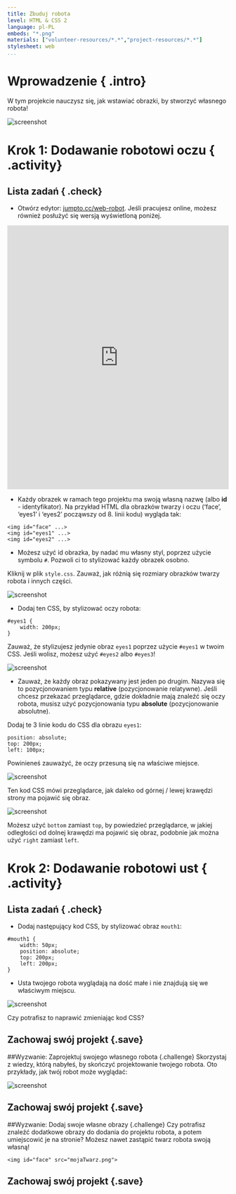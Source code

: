 ```yaml
---
title: Zbuduj robota
level: HTML & CSS 2
language: pl-PL
embeds: "*.png"
materials: ["volunteer-resources/*.*","project-resources/*.*"]
stylesheet: web
...
```


# Wprowadzenie { .intro}

W tym projekcie nauczysz się, jak wstawiać obrazki, by stworzyć własnego robota!

![screenshot](robot-final.png)

# Krok 1: Dodawanie robotowi oczu { .activity}

## Lista zadań { .check}

+ Otwórz edytor: <a href="http://jumpto.cc/web-robot" target="_blank">jumpto.cc/web-robot</a>. Jeśli pracujesz online, możesz również posłużyć się wersją wyświetloną poniżej.

<div class="trinket">
  <iframe src="https://trinket.io/embed/html/b29b50e571" width="100%" height="600" frameborder="0" marginwidth="0" marginheight="0" allowfullscreen>
  </iframe>
</div>

+ Każdy obrazek w ramach tego projektu ma swoją własną nazwę (albo __id__ - identyfikator). Na przykład HTML dla obrazków twarzy i oczu (‘face’, ‘eyes1’ i ‘eyes2’ począwszy od 8. linii kodu) wygląda tak:

```
<img id="face" ...>
<img id="eyes1" ...>
<img id="eyes2" ...>
```

+ Możesz użyć id obrazka, by nadać mu własny styl, poprzez użycie symbolu `#`. Pozwoli ci to stylizować każdy obrazek osobno.

Kliknij w plik `style.css`. Zauważ, jak różnią się rozmiary obrazków twarzy robota i innych części.

![screenshot](robot-id.png)

+ Dodaj ten CSS, by stylizować oczy robota:

```
#eyes1 {
    width: 200px;
}
```

Zauważ, że stylizujesz jedynie obraz `eyes1` poprzez użycie `#eyes1` w twoim CSS. Jeśli wolisz, możesz użyć `#eyes2` albo `#eyes3`!

![screenshot](robot-eyes-width.png)

+ Zauważ, że każdy obraz pokazywany jest jeden po drugim. Nazywa się to pozycjonowaniem typu __relative__ (pozycjonowanie relatywne). Jeśli chcesz przekazać przeglądarce, gdzie dokładnie mają znaleźć się oczy robota, musisz użyć pozycjonowania typu __absolute__ (pozycjonowanie absolutne).

Dodaj te 3 linie kodu do CSS dla obrazu `eyes1`:

```
position: absolute;
top: 200px;
left: 100px;
```

Powinieneś zauważyć, że oczy przesuną się na właściwe miejsce.

![screenshot](robot-eyes-position.png)

Ten kod CSS mówi przeglądarce, jak daleko od górnej / lewej krawędzi strony ma pojawić się obraz.  

![screenshot](robot-eyes-position2.png)

Możesz użyć `bottom` zamiast `top`, by powiedzieć przeglądarce, w jakiej odległości od dolnej krawędzi ma pojawić się obraz, podobnie jak można użyć `right` zamiast `left`.

# Krok 2: Dodawanie robotowi ust { .activity}

## Lista zadań { .check}

+ Dodaj następujący kod CSS, by stylizować obraz `mouth1`:

```
#mouth1 {
    width: 50px;
    position: absolute;
    top: 200px;
    left: 200px;
}
```

+ Usta twojego robota wyglądają na dość małe i nie znajdują się we właściwym miejscu.

![screenshot](robot-mouth.png)

Czy potrafisz to naprawić zmieniając kod CSS?

## Zachowaj swój projekt {.save}

##Wyzwanie: Zaprojektuj swojego własnego robota {.challenge}
Skorzystaj z wiedzy, którą nabyłeś, by skończyć projektowanie twojego robota. Oto przykłady, jak twój robot może wyglądać:

![screenshot](robot-examples.png)

## Zachowaj swój projekt {.save}

##Wyzwanie: Dodaj swoje własne obrazy {.challenge}
Czy potrafisz znaleźć dodatkowe obrazy do dodania do projektu robota, a potem umiejscowić je na stronie? Możesz nawet zastąpić twarz robota swoją własną!

```
<img id="face" src="mojaTwarz.png">
```

## Zachowaj swój projekt {.save}
